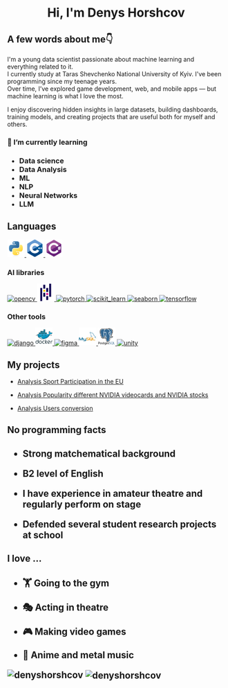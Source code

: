 <h1 align="center">Hi, I'm Denys Horshcov</h1>
<h2 align="left">A few words about me👇</h2>

I'm a young data scientist passionate about machine learning and everything related to it.  
I currently study at Taras Shevchenko National University of Kyiv. I've been programming since my teenage years.  
Over time, I’ve explored game development, web, and mobile apps — but machine learning is what I love the most.  

I enjoy discovering hidden insights in large datasets, building dashboards, training models, and creating projects that are useful both for myself and others.

<h3>🧠 I’m currently learning<h3>
  
- Data science
- Data Analysis
- ML
- NLP
- Neural Networks
- LLM


<h2 align="left">Languages</h2>
<p align="left"> <a href="https://www.w3schools.com/cpp/" target="_blank" rel="noreferrer"> <img src="https://raw.githubusercontent.com/devicons/devicon/master/icons/python/python-original.svg" alt="python" width="40" height="40"/> <img src="https://raw.githubusercontent.com/devicons/devicon/master/icons/cplusplus/cplusplus-original.svg" alt="cplusplus" width="40" height="40"/> </a> <a href="https://www.w3schools.com/cs/" target="_blank" rel="noreferrer"> <img src="https://raw.githubusercontent.com/devicons/devicon/master/icons/csharp/csharp-original.svg" alt="csharp" width="40" height="40"/> </a> </p>

<h3 align="left">AI libraries</h3>
<p align="left"> <a href="https://opencv.org/" target="_blank" rel="noreferrer"> <img src="https://www.vectorlogo.zone/logos/opencv/opencv-icon.svg" alt="opencv" width="40" height="40"/> </a> <a href="https://pandas.pydata.org/" target="_blank" rel="noreferrer"> <img src="https://raw.githubusercontent.com/devicons/devicon/2ae2a900d2f041da66e950e4d48052658d850630/icons/pandas/pandas-original.svg" alt="pandas" width="40" height="40"/> </a> <a href="https://pytorch.org/" target="_blank" rel="noreferrer"> <img src="https://www.vectorlogo.zone/logos/pytorch/pytorch-icon.svg" alt="pytorch" width="40" height="40"/> </a> <a href="https://scikit-learn.org/" target="_blank" rel="noreferrer"> <img src="https://upload.wikimedia.org/wikipedia/commons/0/05/Scikit_learn_logo_small.svg" alt="scikit_learn" width="40" height="40"/> </a> <a href="https://seaborn.pydata.org/" target="_blank" rel="noreferrer"> <img src="https://seaborn.pydata.org/_images/logo-mark-lightbg.svg" alt="seaborn" width="40" height="40"/> </a> <a href="https://www.tensorflow.org" target="_blank" rel="noreferrer"> <img src="https://www.vectorlogo.zone/logos/tensorflow/tensorflow-icon.svg" alt="tensorflow" width="40" height="40"/> </a> </p>

<h3 align="left">Other tools</h3>
<p align="left"> <a href="https://www.djangoproject.com/" target="_blank" rel="noreferrer"> <img src="https://cdn.worldvectorlogo.com/logos/django.svg" alt="django" width="40" height="40"/> </a> <a href="https://www.docker.com/" target="_blank" rel="noreferrer"> <img src="https://raw.githubusercontent.com/devicons/devicon/master/icons/docker/docker-original-wordmark.svg" alt="docker" width="40" height="40"/> </a> <a href="https://www.figma.com/" target="_blank" rel="noreferrer"> <img src="https://www.vectorlogo.zone/logos/figma/figma-icon.svg" alt="figma" width="40" height="40"/> </a> <a href="https://flask.palletsprojects.com/" target="_blank" rel="noreferrer"> </a> <a href="https://www.mysql.com/" target="_blank" rel="noreferrer"> <img src="https://raw.githubusercontent.com/devicons/devicon/master/icons/mysql/mysql-original-wordmark.svg" alt="mysql" width="40" height="40"/> </a> <a href="https://www.postgresql.org" target="_blank" rel="noreferrer"> <img src="https://raw.githubusercontent.com/devicons/devicon/master/icons/postgresql/postgresql-original-wordmark.svg" alt="postgresql" width="40" height="40"/> </a> <a href="https://unity.com/" target="_blank" rel="noreferrer"> <img src="https://www.vectorlogo.zone/logos/unity3d/unity3d-icon.svg" alt="unity" width="40" height="40"/> </a> </p>

<h2 align="left">My projects</h2>

- [Analysis Sport Participation in the EU](https://github.com/DenysHorshcov/analysis_sport_EU)

- [Analysis Popularity different NVIDIA videocards and NVIDIA stocks](https://github.com/DenysHorshcov/analysis_popularity_videocards_and_stocks_NVDIA)

- [Analysis Users conversion](https://github.com/DenysHorshcov/analysis_users_conversion)

<h2>No programming facts<h2>
  
- Strong matchematical background

- B2 level of English

- I have experience in amateur theatre and regularly perform on stage

- Defended several student research projects at school

<h2>I love ...<h2>

- 🏋️ Going to the gym
  
- 🎭 Acting in theatre
  
- 🎮 Making video games  

- 🎸 Anime and metal music

<p><img align="left" src="https://github-readme-stats.vercel.app/api/top-langs?username=denyshorshcov&show_icons=true&locale=en&layout=compact" alt="denyshorshcov" /></p>

<p>&nbsp;<img align="center" src="https://github-readme-stats.vercel.app/api?username=denyshorshcov&show_icons=true&locale=en" alt="denyshorshcov" /></p>
